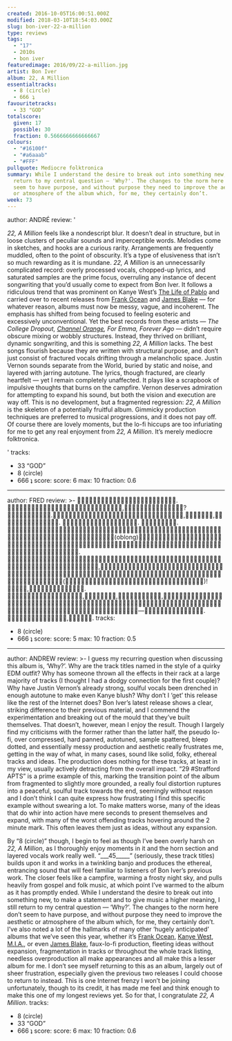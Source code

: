 ```yaml
---
created: 2016-10-05T16:00:51.000Z
modified: 2018-03-10T18:54:03.000Z
slug: bon-iver-22-a-million
type: reviews
tags:
  - "17"
  - 2010s
  - bon iver
featuredimage: 2016/09/22-a-million.jpg
artist: Bon Iver
album: 22, A Million
essentialtracks:
  - 8 (circle)
  - 666 ʇ
favouritetracks:
  - 33 "GOD"
totalscore:
  given: 17
  possible: 30
  fraction: 0.5666666666666667
colours:
  - "#16100f"
  - "#a6aaab"
  - "#FFF"
pullquote: Mediocre folktronica
summary: While I understand the desire to break out into something new, I still
  return to my central question — 'Why?'. The changes to the norm here don’t
  seem to have purpose, and without purpose they need to improve the aesthetic
  or atmosphere of the album which, for me, they certainly don’t.
week: 73
---
```

author: ANDRÉ
review: '<div class="_d97"><p><em>22, A Million</em> feels like a nondescript
  blur. It doesn’t deal in structure, but in loose clusters of peculiar sounds
  and imperceptible words. Melodies come in sketches, and hooks are a curious
  rarity. Arrangements are frequently muddled, often to the point of obscurity.
  It’s a type of elusiveness that isn’t so much rewarding as it is mundane.
  <em>22, A Million</em> is an unnecessarily complicated record: overly
  processed vocals, chopped-up lyrics, and saturated samples are the prime
  focus, overruling any instance of decent songwriting that you’d usually come
  to expect from Bon Iver. It follows a ridiculous trend that was prominent on
  Kanye West’s <a href="reviews/the-life-of-pablo/"
  target="_blank" rel="noopener">The Life of Pablo</a> and carried over to
  recent releases from <a
  href="reviews/frank-ocean-blond/" target="_blank"
  rel="noopener">Frank Ocean</a> and <a
  href="reviews/james-blake-the-colour-in-anything/"
  target="_blank" rel="noopener">James Blake</a>&nbsp;— for whatever reason,
  albums must now be messy, vague, and incoherent. The emphasis has shifted from
  being focused to feeling esoteric and excessively unconventional. Yet the best
  records from these artists —&nbsp;<em>The College Dropout, <a
  href="reviews/frank-ocean-channel-orange/"
  target="_blank" rel="noopener">Channel Orange</a>, For Emma, Forever Ago
  —&nbsp;</em>didn’t require obscure mixing or wobbly structures. Instead, they
  thrived on brilliant, dynamic songwriting, and this is something <em>22, A
  Million</em> lacks. The best songs flourish because they are written with
  structural purpose, and don’t just consist of fractured vocals drifting
  through a melancholic space. Justin Vernon sounds separate from the World,
  buried by static and noise, and layered with jarring autotune. The lyrics,
  though fractured, are clearly heartfelt — yet I remain completely unaffected.
  It plays like a scrapbook of impulsive thoughts that burns on the campfire.
  Vernon deserves admiration for attempting to expand his sound, but both the
  vision and execution are way off. This is no development, but a fragmented
  regression: <em>22, A Million</em> is the skeleton of&nbsp;a potentially
  fruitful album. Gimmicky production techniques are preferred to musical
  progressions, and it does not pay off. Of course there are lovely moments, but
  the lo-fi hiccups are too infuriating for me to get any real enjoyment from
  <em>22, A Million</em>. It’s merely mediocre folktronica.</p></div>'
tracks:
  - 33 “GOD”
  - ­8 (circle)
  - ­666 ʇ
score:
  score: 6
  max: 10
  fraction: 0.6
---
author: FRED
review: >-
  .
  ,?.,,.
  . .
  (oblong).
  ,()!<br>
   ,. ,,,—. ,.
tracks:
  - 8 (circle)
  - ­666 ʇ
score:
  score: 5
  max: 10
  fraction: 0.5
---
author: ANDREW
review: >-
  I guess my recurring question when discussing this album is, ‘Why?’. Why are
  the track titles named in the style of a quirky EDM outfit? Why has someone
  thrown all the effects in their rack at a large majority of tracks (I thought
  I had a dodgy connection for the first couple)? Why have Justin Vernon’s
  already strong, soulful vocals been drenched in enough autotune to make even
  Kanye blush? Why don’t I ‘get’ this release like the rest of the Internet
  does? Bon Iver’s latest release shows a clear, striking difference to their
  previous material, and I commend the experimentation and breaking out of the
  mould that they’ve built themselves. That doesn’t, however, mean I enjoy the
  result. Though I largely find my criticisms with the former rather than the
  latter half, the pseudo lo-fi, over compressed, hard panned, autotuned, sample
  spattered, bleep dotted, and essentially messy production and aesthetic really
  frustrates me, getting in the way of what, in many cases, sound like solid,
  folky, ethereal tracks and ideas. The production does nothing for these
  tracks, at least in my view, usually actively detracting from the overall
  impact. “29 #Strafford APTS” is a prime example of this, marking the
  transition point of the album from fragmented to slightly more grounded, a
  really foul distortion ruptures into a peaceful, soulful track towards the
  end, seemingly without reason and I don’t think I can quite express how
  frustrating I find this specific example without swearing a lot. To make
  matters worse, many of the ideas that do whir into action have mere seconds to
  present themselves and expand, with many of the worst offending tracks
  hovering around the 2 minute mark. This often leaves them just as ideas,
  without any expansion.

  By “8 (circle)” though, I begin to feel as though I’ve been overly harsh on *22, A Million*, as I thoroughly enjoy moments in it and the horn section and layered vocals work really well. “\_\_\_45\_\_\_\_\_” (seriously, these track titles) builds upon it and works in a twinkling banjo and produces the ethereal, entrancing sound that will feel familiar to listeners of Bon Iver’s previous work. The closer feels like a campfire, warming a frosty night sky, and pulls heavily from gospel and folk music, at which point I’ve warmed to the album as it has promptly ended. While I understand the desire to break out into something new, to make a statement and to give music a higher meaning, I still return to my central question — ‘Why?’. The changes to the norm here don’t seem to have purpose, and without purpose they need to improve the aesthetic or atmosphere of the album which, for me, they certainly don’t. I’ve also noted a lot of the hallmarks of many other ‘hugely anticipated’ albums that we’ve seen this year, whether it’s [Frank Ocean](<reviews/frank-ocean-blond/>), [Kanye West](<reviews/the-life-of-pablo/>), [M.I.A.](<reviews/mia-aim/>), or even [James Blake](<reviews/james-blake-the-colour-in-anything/>), faux-lo-fi production, fleeting ideas without expansion, fragmentation in tracks or throughout the whole track listing, needless overproduction all make appearances and all make this a lesser album for me. I don’t see myself returning to this as an album, largely out of sheer frustration, especially given the previous two releases I could choose to return to instead. This is one Internet frenzy I won’t be joining unfortunately, though to its credit, it has made me feel and think enough to make this one of my longest reviews yet. So for that, I congratulate *22, A Million*.
tracks:
  - 8 (circle)
  - ­33 “GOD”
  - ­666 ʇ
score:
  score: 6
  max: 10
  fraction: 0.6
